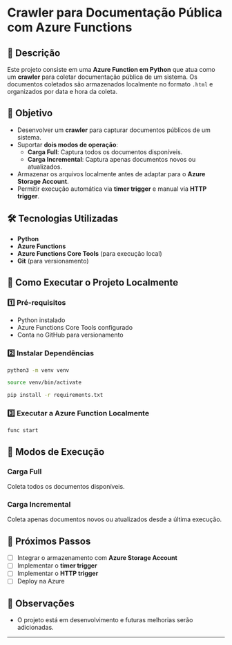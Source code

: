 # Crawler para Documentação Pública com Azure Functions

## 📌 Descrição
Este projeto consiste em uma **Azure Function em Python** que atua como um **crawler** para coletar documentação pública de um sistema. Os documentos coletados são armazenados localmente no formato `.html` e organizados por data e hora da coleta.

## 🎯 Objetivo
- Desenvolver um **crawler** para capturar documentos públicos de um sistema.
- Suportar **dois modos de operação**:
  - **Carga Full**: Captura todos os documentos disponíveis.
  - **Carga Incremental**: Captura apenas documentos novos ou atualizados.
- Armazenar os arquivos localmente antes de adaptar para o **Azure Storage Account**.
- Permitir execução automática via **timer trigger** e manual via **HTTP trigger**.

## 🛠️ Tecnologias Utilizadas
- **Python**
- **Azure Functions**
- **Azure Functions Core Tools** (para execução local)
- **Git** (para versionamento)

## 🚀 Como Executar o Projeto Localmente
### 1️⃣ Pré-requisitos
- Python instalado
- Azure Functions Core Tools configurado
- Conta no GitHub para versionamento

### 2️⃣ Instalar Dependências
```sh
python3 -m venv venv
```

```sh
source venv/bin/activate
```

```sh
pip install -r requirements.txt
```

### 3️⃣ Executar a Azure Function Localmente
```sh
func start
```

## 🔄 Modos de Execução
### **Carga Full**
Coleta todos os documentos disponíveis.

### **Carga Incremental**
Coleta apenas documentos novos ou atualizados desde a última execução.

## 📌 Próximos Passos
- [ ] Integrar o armazenamento com **Azure Storage Account**
- [ ] Implementar o **timer trigger**
- [ ] Implementar o **HTTP trigger**
- [ ] Deploy na Azure

## 📝 Observações
- O projeto está em desenvolvimento e futuras melhorias serão adicionadas.

---